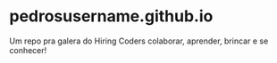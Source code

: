 # pedrosusername.github.io
Um repo pra galera do Hiring Coders colaborar, aprender, brincar e se conhecer!
